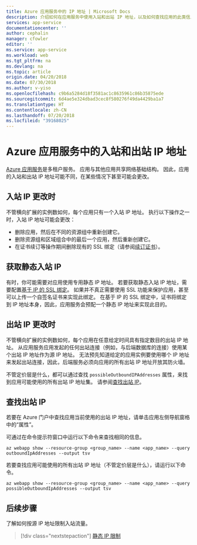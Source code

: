 ```yaml
---
title: Azure 应用服务中的 IP 地址 | Microsoft Docs
description: 介绍如何在应用服务中使用入站和出站 IP 地址，以及如何查找应用的此类信息。
services: app-service
documentationcenter: ''
author: cephalin
manager: cfowler
editor: ''
ms.service: app-service
ms.workload: web
ms.tgt_pltfrm: na
ms.devlang: na
ms.topic: article
origin.date: 04/20/2018
ms.date: 07/30/2018
ms.author: v-yiso
ms.openlocfilehash: c9b6a5284d18f3581ac1c8635961c86b35875ede
ms.sourcegitcommit: 6d4ae5e324dbad3cec8f580276f49da4429ba1a7
ms.translationtype: HT
ms.contentlocale: zh-CN
ms.lasthandoff: 07/20/2018
ms.locfileid: "39168025"
---
```

# <a name="inbound-and-outbound-ip-addresses-in-azure-app-service"></a>Azure 应用服务中的入站和出站 IP 地址

[Azure 应用服务](app-service-web-overview.md)是多租户服务。 应用与其他应用共享网络基础结构。 因此，应用的入站和出站 IP 地址可能不同，在某些情况下甚至可能会更改。 


## <a name="when-inbound-ip-changes"></a>入站 IP 更改时

不管横向扩展的实例数如何，每个应用只有一个入站 IP 地址。 执行以下操作之一时，入站 IP 地址可能会更改：

- 删除应用，然后在不同的资源组中重新创建它。
- 删除资源组和区域组合中的最后一个应用，然后重新创建它。
- 在证书续订等操作期间删除现有的 SSL 绑定（请参阅[续订证书](app-service-web-tutorial-custom-ssl.md#renew-certificates)）。

## <a name="get-static-inbound-ip"></a>获取静态入站 IP

有时，你可能需要对应用使用专用静态 IP 地址。 若要获取静态入站 IP 地址，需要配置[基于 IP 的 SSL 绑定](app-service-web-tutorial-custom-ssl.md#bind-your-ssl-certificate)。 如果并不真正需要使用 SSL 功能来保护应用，甚至可以上传一个自签名证书来实现此绑定。 在基于 IP 的 SSL 绑定中，证书将绑定到 IP 地址本身，因此，应用服务会预配一个静态 IP 地址来实现此目的。 

## <a name="when-outbound-ips-change"></a>出站 IP 更改时

不管横向扩展的实例数如何，每个应用在任意给定时间具有指定数目的出站 IP 地址。 从应用服务应用发起的任何出站连接（例如，与后端数据库的连接）使用某个出站 IP 地址作为源 IP 地址。 无法预先知道给定的应用实例要使用哪个 IP 地址来发起出站连接，因此，后端服务必须向应用的所有出站 IP 地址开放其防火墙。


不管定价层是什么，都可以通过查找 `possibleOutboundIPAddresses` 属性，来找到应用可能使用的所有出站 IP 地址集。 请参阅[查找出站 IP](#find-outbound-ips)。

## <a name="find-outbound-ips"></a>查找出站 IP

若要在 Azure 门户中查找应用当前使用的出站 IP 地址，请单击应用左侧导航窗格中的“属性”。 

可通过在命令提示符窗口中运行以下命令来查找相同的信息。

```azurecli
az webapp show --resource-group <group_name> --name <app_name> --query outboundIpAddresses --output tsv
```

若要查找应用可能使用的所有出站 IP 地址（不管定价层是什么），请运行以下命令。

```azurecli
az webapp show --resource-group <group_name> --name <app_name> --query possibleOutboundIpAddresses --output tsv
```

## <a name="next-steps"></a>后续步骤

了解如何按源 IP 地址限制入站流量。

> [!div class="nextstepaction"]
> [静态 IP 限制](app-service-ip-restrictions.md)
